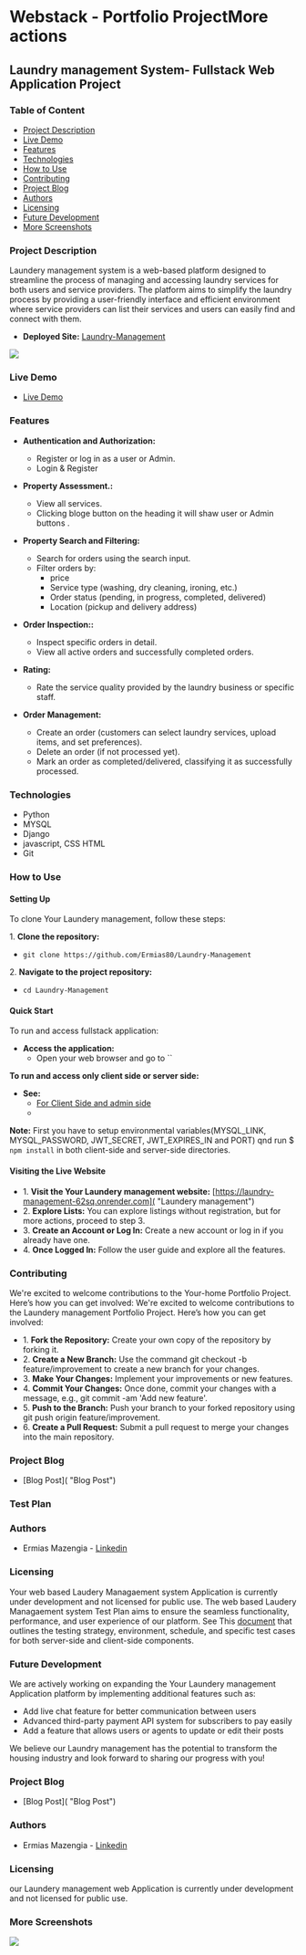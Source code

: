 # Webstack - Portfolio ProjectMore actions

## Laundry management System- Fullstack Web Application Project

### Table of Content

* [Project Description](#Project-Description)
* [Live Demo](#Live-Demo)
* [Features](#Features)
* [Technologies](#Technologies)
* [How to Use](#How-to-Use)
* [Contributing](#Contributing)
* [Project Blog](#Project-Blog)
* [Authors](#Authors)
* [Licensing](#Licensing)
* [Future Development](#Future-Development)
* [More Screenshots](#More-Screenshots)

### Project Description

Laundery management system is a web-based platform designed to streamline the process of managing and accessing laundry services for both users and service providers. The platform aims to simplify the laundry process by providing a user-friendly interface and efficient environment where service providers can list their services and users can easily find and connect with them.

* **Deployed Site:** [Laundry-Management](/ "Laundry-Management")

![](https://github.com/Ermias80/Laundry-Management/blob/master/static/img/gallery/27.01.2025_00.21.20_REC.png)

### Live Demo
* [Live Demo](https://www.youtube.com/watch?v=Up7-tsUwmfA "Live Demo")

### Features
* **Authentication and Authorization:**
    * Register or log in as a user or Admin.
    * Login & Register

* **Property Assessment.:**
    * View all services.
    * Clicking bloge button  on the heading it will shaw user or Admin buttons .

* **Property Search and Filtering:**
    * Search for orders using the search input.
    * Filter orders by:
      * price
      * Service type (washing, dry cleaning, ironing, etc.)
      * Order status (pending, in progress, completed, delivered)
      * Location (pickup and delivery address)

* **Order Inspection::**
    * Inspect specific orders in detail.
    * View all active orders and successfully completed orders.

* **Rating:**
    * Rate the service quality provided by the laundry business or specific staff.

* **Order Management:**
    * Create an order (customers can select laundry services, upload items, and set preferences).
    * Delete an order (if not processed yet).
    * Mark an order as completed/delivered, classifying it as successfully processed.

### Technologies

* Python
* MYSQL
* Django
* javascript, CSS HTML
* Git

### How to Use

#### Setting Up

To clone Your Laundery management, follow these steps:

1\. **Clone the repository:**

* `git clone https://github.com/Ermias80/Laundry-Management`

2\. **Navigate to the project repository:**

* `cd Laundry-Management`

#### Quick Start

To run and access fullstack application:


* **Access the application:**
    * Open your web browser and go to ``

**To run and access only client side or server side:**
  * **See:**
    * [For Client Side and admin side](https://github.com/Ermias80/Laundry-Management/blob/master/README.md "For Client Side and admin side")
    * 

**Note:** First you have to setup environmental variables(MYSQL_LINK, MYSQL_PASSWORD, JWT_SECRET, JWT_EXPIRES_IN and PORT) qnd run $ `npm install` in both client-side and server-side directories. 

#### Visiting the Live Website

* 1\. **Visit the Your Laundery management website:** [https://laundry-management-62sq.onrender.com]( "Laundery management")
* 2\. **Explore Lists:** You can explore listings without registration, but for more actions, proceed to step 3.
* 3\. **Create an Account or Log In:** Create a new account or log in if you already have one.
* 4\. **Once Logged In:** Follow the user guide and explore all the features.

### Contributing

We're excited to welcome contributions to the Your-home Portfolio Project. Here’s how you can get involved:
We're excited to welcome contributions to the Laundery management Portfolio Project. Here’s how you can get involved:

* 1\. **Fork the Repository:** Create your own copy of the repository by forking it. 
* 2\. **Create a New Branch:** Use the command git checkout -b feature/improvement to create a new branch for your changes.
* 3\. **Make Your Changes:** Implement your improvements or new features.
* 4\. **Commit Your Changes:** Once done, commit your changes with a message, e.g., git commit -am 'Add new feature'.
* 5\. **Push to the Branch:** Push your branch to your forked repository using git push origin feature/improvement.
* 6\. **Create a Pull Request:** Submit a pull request to merge your changes into the main repository.

### Project Blog 
* [Blog Post]( "Blog Post")
### Test Plan

### Authors
* Ermias Mazengia - [Linkedin](https://www.linkedin.com/in/ermias-mazengia-0a22bb1b2?lipi=urn%3Ali%3Apage%3Ad_flagship3_profile_view_base_contact_details%3BD10ZYT5USSWA90GaZxW8Tg%3D%3D "Linkedin")
### Licensing
Your web based Laudery Managaement system Application is currently under development and not licensed for public use. 
The web based Laudery Managaement system Test Plan aims to ensure the seamless functionality, performance, and user experience of our platform. See This [document](https://github.com/Ermias80/Laundry_management "document") that outlines the testing strategy, environment, schedule, and specific test cases for both server-side and client-side components.

### Future Development

We are actively working on expanding the Your Laundery management Application platform by implementing additional features such as:

* Add live chat feature for better communication between users
* Advanced third-party payment API system for subscribers to pay easily
* Add a feature that allows users or agents to update or edit their posts

We believe our Laundry management has the potential to transform the housing industry and look forward to sharing our progress with you!

### Project Blog 
* [Blog Post]( "Blog Post")
### Authors
* Ermias Mazengia - [Linkedin](https://www.linkedin.com/in/ermias-mazengia-0a22bb1b2?lipi=urn%3Ali%3Apage%3Ad_flagship3_profile_view_base_contact_details%3BD10ZYT5USSWA90GaZxW8Tg%3D%3D "Linkedin")
### Licensing
our Laundery management web Application is currently under development and not licensed for public use. 
### More Screenshots

![](https://github.com/Ermias80/Laundry-Management/blob/master/static/img/gallery/27.01.2025_00.21.20_REC.png)
